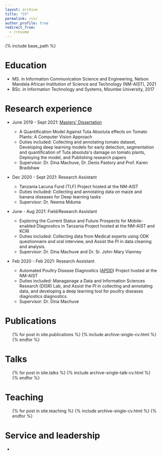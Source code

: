 ```yaml
---
layout: archive
title: "CV"
permalink: /cv/
author_profile: true
redirect_from:
  - /resume
---
```


{% include base_path %}

Education
======
* MS. in Information Communication Science and Engineering, Nelson Mandela African Institution of Science and Technology (NM-AIST), 2021
* BSc. in Information Technology and Systems, Mzumbe University, 2017

Research experience
======
* June 2019 - Sept 2021: [Masters’ Dissertation](https://dspace.nm-aist.ac.tz/handle/20.500.12479/1602)
  * A Quantification Model Against Tuta Absoluta effects on Tomato Plants: A Computer Vision Approach
  * Duties included: Collecting and annotating tomato dataset, Developing deep learning models for early detection, segmentation and quantification of Tuta absoluta's damage on tomato plants, Deploying the model, and Publishing research papers 
  * Supervisor: Dr. Dina Machuve, Dr. Denis Pastory and Prof. Karen Bradshaw
    
* Dec 2020 - Sept 2021: Research Assistant
  * Tanzania Lacuna Fund (TLF) Project hosted at the NM-AIST
  * Duties included: Collecting and annotating data on maize and banana diseases for Deep learning tasks
  * Supervisor: Dr. Neema Mduma
 
* June - Aug 2021: Field/Research Assistant
  * Exploring the Current Status and Future Prospects for Mobile-enabled Diagnostics in Tanzania Project hosted at the NM-AIST and KCRI
  * Duties included: Collecting data from Medical experts using ODK questionnaire and oral interview, and Assist the PI in data cleaning and analysis.
  * Supervisor: Dr. Dina Machuve and Dr. Sr. John-Mary Vianney

* Feb 2020 - Feb 2021: Research Assistant
  * Automated Poultry Disease Diagnostics ([APDD](https://twiga2.github.io/apdd/theteam/)) Project hosted at the NM-AIST
  * Duties included: Managanage a Data and Information Sciences Research (DISR) Lab, and Assist the PI in collecting and annotating data, and developing a deep learning tool for poultry diseases diagnostics diagnostics.
  * Supervisor: Dr. Dina Machuve
  

Publications
======
  <ul>{% for post in site.publications %}
    {% include archive-single-cv.html %}
  {% endfor %}</ul>
  
Talks
======
  <ul>{% for post in site.talks %}
    {% include archive-single-talk-cv.html %}
  {% endfor %}</ul>
  
Teaching
======
  <ul>{% for post in site.teaching %}
    {% include archive-single-cv.html %}
  {% endfor %}</ul>
  
Service and leadership
======
* 
